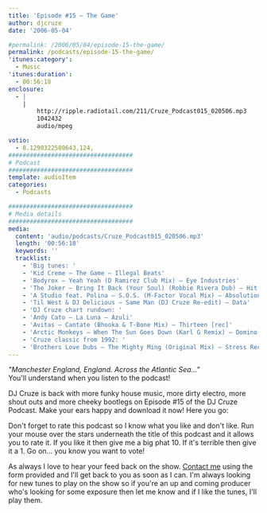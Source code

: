 ```yaml
---
title: 'Episode #15 – The Game'
author: djcruze
date: '2006-05-04'

#permalink: /2006/05/04/episode-15-the-game/
permalink: /podcasts/episode-15-the-game/
'itunes:category':
  - Music
'itunes:duration':
  - 00:56:18
enclosure:
  - |
    |
        http://ripple.radiotail.com/211/Cruze_Podcast015_020506.mp3
        1042432
        audio/mpeg

votio:
  - 8.1290322580643,124,
###################################
# Podcast
###################################
template: audioItem
categories:
  - Podcasts

###################################
# Media details
###################################
media:
  content: 'audio/podcasts/Cruze_Podcast015_020506.mp3'
  length: '00:56:18'
  keywords: ''
  tracklist:
    - 'Big tunes: '
    - 'Kid Creme – The Game – Illegal Beats'
    - 'Bodyrox – Yeah Yeah (D Ramirez Club Mix) – Eye Industries'
    - 'The Joker – Bring It Back (Your Soul) (Robbie Rivera Dub) – Hit!'
    - 'A Studio feat. Polina – S.O.S. (M-Factor Vocal Mix) – Absolution'
    - 'Til West & DJ Delicious – Same Man (DJ Cruze Re-edit) – Data'
    - 'DJ Cruze chart rundown: '
    - 'Andy Cato – La Luna – Azuli'
    - 'Avitas – Cantate (Bhooka & T-Bone Mix) – Thirteen [rec]'
    - 'Arctic Monkeys – When The Sun Goes Down (Karl G Remix) – Domino Records'
    - 'Cruze classic from 1992: '
    - 'Brothers Love Dubs – The Mighty Ming (Original Mix) – Stress Records'
---
```


_"Manchester England, England. Across the Atlantic Sea..."_  
You'll understand when you listen to the podcast!

DJ Cruze is back with more funky house music, more dirty electro, more shout outs and more cheeky bootlegs on Episode #15 of the DJ Cruze Podcast. Make your ears happy and download it now! Here you go:

Don't forget to rate this podcast so I know what you like and don't like. Run your mouse over the stars underneath the title of this podcast and it allows you to rate it. If you like it then give me a big phat 10. If it's terrible then give it a 1. Go on... you know you want to vote!

As always I love to hear your feed back on the show. [Contact me][4] using the form provided and I'll get back to you as soon as I can. I'm always looking for new tunes to play on the show so if you're an up and coming producer who's looking for some exposure then let me know and if I like the tunes, I'll play them.

[1]: http://ripple.radiotail.com/211/Cruze_Podcast015_020506.mp3
[2]: http://www.djcruze.co.uk/cms/podcasts/feed/rss2
[3]: http://www.arcticmonkeys.com/
[4]: http://www.djcruze.co.uk/cms/contact/
